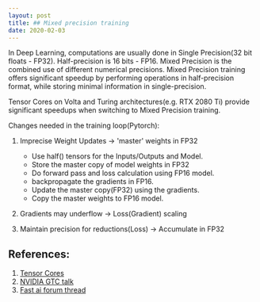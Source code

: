 ```yaml
---
layout: post
title: ## Mixed precision training
date: 2020-02-03
---
```


In Deep Learning, computations are usually done in Single Precision(32 bit floats - FP32). Half-precision is 16 bits - FP16.
Mixed Precision is the combined use of different numerical precisions. Mixed Precision training offers significant speedup
by performing operations in half-precision format, while storing minimal information in single-precision.

Tensor Cores on Volta and Turing architectures(e.g. RTX 2080 Ti) provide significant speedups when switching to Mixed 
Precision training. 

Changes needed in the training loop(Pytorch):

1. Imprecise Weight Updates -> 'master' weights in FP32

    * Use half() tensors for the Inputs/Outputs and Model.
    * Store the master copy of model weights in FP32
    * Do forward pass and loss calculation using FP16 model.
    * backpropagate the gradients in FP16.
    * Update the master copy(FP32) using the gradients.
    * Copy the master weights to FP16 model.

2. Gradients may underflow -> Loss(Gradient) scaling

3. Maintain precision for reductions(Loss) -> Accumulate in FP32


References:
-----------
1. [Tensor Cores](https://devblogs.nvidia.com/video-mixed-precision-techniques-tensor-cores-deep-learning)
2. [NVIDIA GTC talk](http://on-demand.gputechconf.com/gtc-taiwan/2018/pdf/5-1_Internal%20Speaker_Michael%20Carilli_PDF%20For%20Sharing.pdf)
3. [Fast ai forum thread](https://forums.fast.ai/t/mixed-precision-training/20720)
